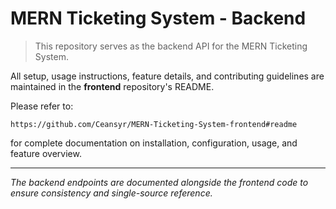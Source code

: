 # MERN Ticketing System - Backend

> This repository serves as the backend API for the MERN Ticketing System.

All setup, usage instructions, feature details, and contributing guidelines are maintained in the **frontend** repository's README.

Please refer to:

```
https://github.com/Ceansyr/MERN-Ticketing-System-frontend#readme
```

for complete documentation on installation, configuration, usage, and feature overview.

---

*The backend endpoints are documented alongside the frontend code to ensure consistency and single-source reference.*

